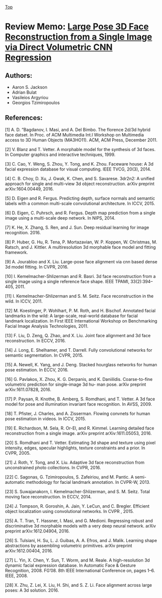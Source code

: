 [Top](index.md)

# Review Memo: [Large Pose 3D Face Reconstruction from a Single Image via Direct Volumetric CNN Regression](https://arxiv.org/pdf/1703.07834.pdf)

## Authors:
* Aaron S. Jackson
* Adrian Bulat
* Vasileios Argyriou
* Georgios Tzimiropoulos


## References:
[1] A.  D.  ”Bagdanov,  I.  Masi,  and  A.  Del  Bimbo.    The  florence 2d/3d hybrid face datset. In Proc. of ACM Multimedia Int.l Workshop on Multimedia access to 3D Human Objects (MA3HO11). ACM, ACM Press, December 2011.

[2] V. Blanz and T. Vetter.  A morphable model for the synthesis of 3d faces.  In Computer graphics and interactive techniques, 1999.

[3] C. Cao, Y. Weng, S. Zhou, Y. Tong, and K. Zhou. Faceware house: A 3d facial expression database for visual computing. IEEE TVCG, 20(3), 2014.

[4] C. B. Choy, D. Xu, J. Gwak, K. Chen, and S. Savarese.  3dr2n2: A unified approach for single and multi-view 3d object reconstruction. arXiv preprint arXiv:1604.00449, 2016.

[5] D. Eigen and R. Fergus.  Predicting depth, surface normals and  semantic  labels  with  a  common  multi-scale  convolutional architecture. In ICCV, 2015.

[6] D. Eigen, C. Puhrsch, and R. Fergus.  Depth map prediction from a single image using a multi-scale deep network. In NIPS, 2014.

[7] K. He, X. Zhang, S. Ren, and J. Sun. Deep residual learning for image recognition. 2016.

[8] P.  Huber,  G.  Hu,  R.  Tena,  P.  Mortazavian,  W.  P.  Koppen, W. Christmas, M. Ratsch, and J. Kittler.  A multiresolution 3d morphable face model and fitting framework.

[9] A. Jourabloo and X. Liu. Large-pose face alignment via cnn based dense 3d model fitting. In CVPR, 2016.

[10] I.  Kemelmacher-Shlizerman  and  R.  Basri.   3d  face  reconstruction from a single image using a single reference face shape. IEEE TPAMI, 33(2):394–405, 2011.

[11] I.  Kemelmacher-Shlizerman  and  S.  M.  Seitz.   Face  reconstruction in the wild. In ICCV, 2011.

[12] M. Koestinger, P. Wohlhart, P. M. Roth, and H. Bischof. Annotated  facial  landmarks  in  the  wild:   A  large-scale,  real-world  database  for  facial  landmark  localization. In First IEEE International Workshop on Benchmarking Facial Image Analysis Technologies, 2011.

[13] F. Liu, D. Zeng, Q. Zhao, and X. Liu.  Joint face alignment and 3d face reconstruction. In ECCV, 2016.

[14] J. Long, E. Shelhamer, and T. Darrell.  Fully convolutional networks for semantic segmentation. In CVPR, 2015.

[15] A. Newell,  K. Yang,  and J. Deng.   Stacked hourglass networks for human pose estimation. In ECCV, 2016.

[16] G.  Pavlakos,  X.  Zhou,  K.  G.  Derpanis,  and  K.  Daniilidis.
Coarse-to-fine volumetric prediction for single-image 3d hu-
man pose. arXiv preprint arXiv:1611.07828, 2016.

[17] P. Paysan, R. Knothe, B. Amberg, S. Romdhani, and T. Vetter. A 3d face model for pose and illumination invariant face recognition. In AVSS, 2009.

[18] T. Pfister, J. Charles, and A. Zisserman.  Flowing convnets
for human pose estimation in videos. In ICCV, 2015.

[19] E. Richardson, M. Sela, R. Or-El, and R. Kimmel.   Learning detailed face reconstruction from a single image. arXiv preprint arXiv:1611.05053, 2016.

[20] S. Romdhani and T. Vetter.   Estimating 3d shape and texture using pixel intensity, edges, specular highlights, texture constraints and a prior. In CVPR, 2005.

[21] J. Roth, Y. Tong, and X. Liu. Adaptive 3d face reconstruction from unconstrained photo collections. In CVPR, 2016.

[22] C. Sagonas, G. Tzimiropoulos, S. Zafeiriou, and M. Pantic. A semi-automatic methodology for facial landmark annotation. In CVPR-W, 2013.

[23] S.  Suwajanakorn,  I.  Kemelmacher-Shlizerman,  and  S.  M. Seitz. Total moving face reconstruction. In ECCV, 2014.

[24] J. Tompson, R. Goroshin, A. Jain, Y. LeCun, and C. Bregler. Efficient object localization using convolutional networks. In CVPR , 2015.

[25] A. T. Tran, T. Hassner, I. Masi, and G. Medioni.  Regressing robust and discriminative 3d morphable models with a very deep neural network. arXiv preprint arXiv:1612.04904, 2016.

[26] S. Tulsiani, H. Su, L. J. Guibas, A. A. Efros, and J. Malik. Learning shape abstractions by assembling volumetric primitives. arXiv preprint arXiv:1612.00404, 2016.

[27] L. Yin, X. Chen, Y. Sun, T. Worm, and M. Reale.  A high-resolution 3d dynamic facial expression database.  In Automatic Face & Gesture Recognition, 2008. FG’08. 8th IEEE International Conference on, pages 1–6. IEEE, 2008.

[28] X. Zhu, Z. Lei, X. Liu, H. Shi, and S. Z. Li.  Face alignment across large poses: A 3d solution. 2016.

